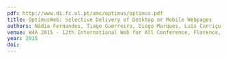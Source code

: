 ```yaml
---
pdf: http://www.di.fc.ul.pt/amc/optimus/optimus.pdf
title: OptimusWeb: Selective Delivery of Desktop or Mobile Webpages
authors: Nádia Fernandes, Tiago Guerreiro, Diogo Marques, Luís Carriço
venue: W4A 2015 - 12th International Web for All Conference, Florence, Italy, May, 2015
year: 2015
doi: 
---
```

